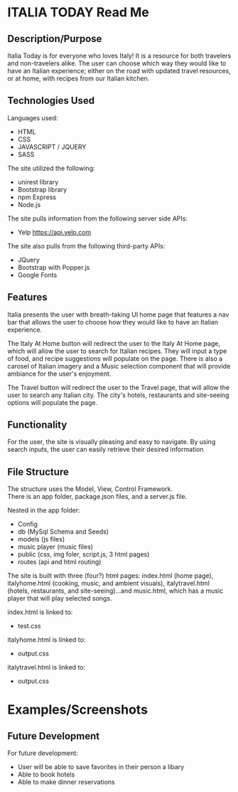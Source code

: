 # ITALIA TODAY Read Me

## Description/Purpose

Italia Today is for everyone who loves Italy!  It is a resource for both travelers and non-travelers alike. The user can choose which way they would like to have an Italian experience; either on the road with updated travel resources, or at home, with recipes from our Italian kitchen.


## Technologies Used

Languages used: 
- HTML
- CSS
- JAVASCRIPT / JQUERY
- SASS

The site utilized the following:
- unirest library
- Bootstrap library
- npm Express
- Node.js

The site pulls information from the following server side APIs:
- Yelp 
   https://api.yelp.com


The site also pulls from the following third-party APIs:
- JQuery
- Bootstrap with Popper.js
- Google Fonts

## Features

Italia presents the user with breath-taking UI home page that features a nav bar that allows the user to choose how they would like to have an Italian experience.  

The Italy At Home button will redirect the user to the Italy At Home page, which will allow the user to search for Italian recipes.  They will input a type of food, and recipe suggestions will populate on the page.  There is also a carosel of Italian imagery and a Music selection component that will provide ambiance for the user's enjoyment.  

The Travel button will redirect the user to the Travel page, that will allow the user to search any Italian city.  The city's hotels, restaurants and site-seeing options will populate the page.  

## Functionality

For the user, the site is visually pleasing and easy to navigate.  By using search inputs, the user can easily retrieve their desired information


## File Structure

The structure uses the Model, View, Control Framework.  
There is an app folder, package.json files, and a server.js file.

Nested in the app folder:
- Config 
- db (MySql Schema and Seeds)
- models (js files)
- music player (music files)
- public (css, img foler, script.js, 3 html pages)
- routes (api and html routing)

The site is built with three (four?) html pages: index.html (home page), italyhome.html (cooking, music, and ambient visuals), italytravel.html (hotels, restaurants, and site-seeing)...and music.html, which has a music player that will play selected songs.

index.html is linked to: 
-  test.css

italyhome.html is linked to: 
-  output.css 

italytravel.html is linked to: 
-  output.css 





# Examples/Screenshots

## Future Development

For future development:
- User will be able to save favorites in their person a libary
- Able to book hotels
- Able to make dinner reservations